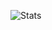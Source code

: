![Stats](https://github-readme-stats.vercel.app/api/wakatime?username=vihanvt&custom_title=Stats(last7days)&theme=dark)
